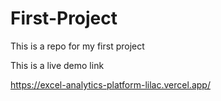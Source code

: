 # First-Project
This is a repo for my first project


This is a live demo link

https://excel-analytics-platform-lilac.vercel.app/
